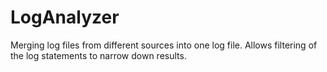LogAnalyzer
===========

Merging log files from different sources into one log file. Allows filtering of the log statements to narrow down results.
